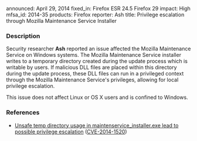 announced: April 29, 2014
fixed_in: Firefox ESR 24.5
          Firefox 29
impact: High
mfsa_id: 2014-35
products: Firefox
reporter: Ash
title: Privilege escalation through Mozilla Maintenance Service Installer

<h3>Description</h3>

<p>Security researcher <strong>Ash</strong> reported an issue affected the
Mozilla Maintenance Service on Windows systems. The Mozilla Maintenance Service
installer writes to a temporary directory created during the update process
which is writable by users. If malicious DLL files are placed within this
directory during the update process, these DLL files can run in a privileged
context through the Mozilla Maintenance Service's privileges, allowing for local
privilege escalation. 
</p>

<p class="note">This issue does not affect Linux or OS X users and is confined
to Windows.</p>

<h3>References</h3>

<ul>
  <li><a href="https://bugzilla.mozilla.org/show_bug.cgi?id=961676">
       Unsafe temp directory usage in maintenservice_installer.exe lead to
possible privilege escalation</a> (<a href="http://cve.mitre.org/cgi-bin/cvename.cgi?name=CVE-2014-1520" class="ex-ref">CVE-2014-1520</a>)</li>
</ul>



